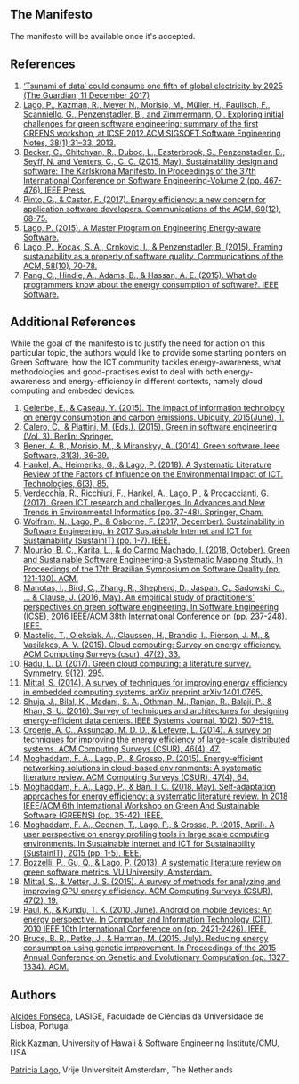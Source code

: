 ## The Manifesto

The manifesto will be available once it's accepted.

## References

1. [‘Tsunami of data’ could consume one fifth of global electricity by 2025 (The Guardian; 11 December 2017)](https://www.theguardian.com/environment/2017/dec/11/tsunami-of-data-could-consume-fifth-global-electricity-by-2025)
2. [Lago, P., Kazman, R., Meyer N., Morisio, M., Müller, H., Paulisch, F., Scanniello, G.,  Penzenstadler, B.,  and Zimmermann, O..  Exploring initial challenges for green software engineering:  summary of the first GREENS workshop, at ICSE 2012.ACM SIGSOFT Software Engineering Notes, 38(1):31–33, 2013.](http://greens.cs.vu.nl)
3. [Becker, C., Chitchyan, R., Duboc, L., Easterbrook, S., Penzenstadler, B., Seyff, N. and Venters, C., C. C. (2015, May). Sustainability design and software: The Karlskrona Manifesto. In Proceedings of the 37th International Conference on Software Engineering-Volume 2 (pp. 467-476). IEEE Press.](https://arxiv.org/abs/1410.6968)
4. [Pinto, G., & Castor, F. (2017). Energy efficiency: a new concern for application software developers. Communications of the ACM, 60(12), 68-75.](https://doi.org/10.1145/3154384)
5. [Lago, P. (2015). A Master Program on Engineering Energy-aware Software.](http://dare.ubvu.vu.nl/bitstream/handle/1871/52437/A?sequence=1)
6. [Lago, P., Koçak, S. A., Crnkovic, I., & Penzenstadler, B. (2015). Framing sustainability as a property of software quality. Communications of the ACM, 58(10), 70-78.](https://research.vu.nl/en/publications/framing-sustainability-as-a-property-of-software-quality)
7. [Pang, C., Hindle, A., Adams, B., & Hassan, A. E. (2015). What do programmers know about the energy consumption of software?. IEEE Software.](https://ieeexplore.ieee.org/document/7155416)

## Additional References

While the goal of the manifesto is to justify the need for action on this particular topic, the authors would like to provide some starting pointers on Green Software, how the ICT community tackles energy-awareness, what methodologies and good-practises exist to deal with both energy-awareness and energy-efficiency in different contexts, namely cloud computing and embeded devices.

1. [Gelenbe, E., & Caseau, Y. (2015). The impact of information technology on energy consumption and carbon emissions. Ubiquity, 2015(June), 1.](https://www.researchgate.net/profile/Erol_Gelenbe/publication/282517963_The_impact_of_information_technology_on_energy_consumption_and_carbon_emissions/links/566d609908aea0892c525812/The-impact-of-information-technology-on-energy-consumption-and-carbon-emissions.pdf)
2. [Calero, C., & Piattini, M. (Eds.). (2015). Green in software engineering (Vol. 3). Berlin: Springer.](https://link.springer.com/content/pdf/10.1007/978-3-319-08581-4.pdf)
3. [Bener, A. B., Morisio, M., & Miranskyy, A. (2014). Green software. Ieee Software, 31(3), 36-39.](https://ieeexplore.ieee.org/iel7/52/6802981/06802987.pdf)
3. [Hankel, A., Heimeriks, G., & Lago, P. (2018). A Systematic Literature Review of the Factors of Influence on the Environmental Impact of ICT. Technologies, 6(3), 85.](https://www.mdpi.com/2227-7080/6/3/85/pdf)
3. [Verdecchia, R., Ricchiuti, F., Hankel, A., Lago, P., & Procaccianti, G. (2017). Green ICT research and challenges. In Advances and New Trends in Environmental Informatics (pp. 37-48). Springer, Cham.](https://www.researchgate.net/profile/Roberto_Verdecchia/publication/307586636_Green_ICT_Research_and_Challenges/links/5a704a22aca272e425eb9a11/Green-ICT-Research-and-Challenges.pdf)
3. [Wolfram, N., Lago, P., & Osborne, F. (2017, December). Sustainability in Software Engineering. In 2017 Sustainable Internet and ICT for Sustainability (SustainIT) (pp. 1-7). IEEE.](http://oro.open.ac.uk/52888/1/43809561.pdf)
3. [Mourão, B. C., Karita, L., & do Carmo Machado, I. (2018, October). Green and Sustainable Software Engineering-a Systematic Mapping Study. In Proceedings of the 17th Brazilian Symposium on Software Quality (pp. 121-130). ACM.](https://dl.acm.org/citation.cfm?id=3275258)
4. [Manotas, I., Bird, C., Zhang, R., Shepherd, D., Jaspan, C., Sadowski, C., ... & Clause, J. (2016, May). An empirical study of practitioners' perspectives on green software engineering. In Software Engineering (ICSE), 2016 IEEE/ACM 38th International Conference on (pp. 237-248). IEEE.](https://ieeexplore.ieee.org/abstract/document/7886907/)
5. [Mastelic, T., Oleksiak, A., Claussen, H., Brandic, I., Pierson, J. M., & Vasilakos, A. V. (2015). Cloud computing: Survey on energy efficiency. ACM Computing Surveys (csur), 47(2), 33.](https://hal.archives-ouvertes.fr/hal-01153714/file/mastelic_13283.pdf)
5. [Radu, L. D. (2017). Green cloud computing: a literature survey. Symmetry, 9(12), 295.](https://www.mdpi.com/2073-8994/9/12/295/pdf)
6. [Mittal, S. (2014). A survey of techniques for improving energy efficiency in embedded computing systems. arXiv preprint arXiv:1401.0765.](https://arxiv.org/pdf/1401.0765.pdf)
7. [Shuja, J., Bilal, K., Madani, S. A., Othman, M., Ranjan, R., Balaji, P., & Khan, S. U. (2016). Survey of techniques and architectures for designing energy-efficient data centers. IEEE Systems Journal, 10(2), 507-519.](https://www.mcs.anl.gov/~balaji/pubs/2016/systems/systems16.energy_efficient_datacenters.pdf)
8. [Orgerie, A. C., Assuncao, M. D. D., & Lefevre, L. (2014). A survey on techniques for improving the energy efficiency of large-scale distributed systems. ACM Computing Surveys (CSUR), 46(4), 47.](https://dl.acm.org/citation.cfm?id=2532637)
8. [Moghaddam, F. A., Lago, P., & Grosso, P. (2015). Energy-efficient networking solutions in cloud-based environments: A systematic literature review. ACM Computing Surveys (CSUR), 47(4), 64.](http://dare.ubvu.vu.nl/bitstream/handle/1871/54033/a64-moghaddam-2.pdf?sequence=1)
9. [Moghaddam, F. A., Lago, P., & Ban, I. C. (2018, May). Self-adaptation approaches for energy efficiency: a systematic literature review. In 2018 IEEE/ACM 6th International Workshop on Green And Sustainable Software (GREENS) (pp. 35-42). IEEE.](https://research.vu.nl/en/publications/self-adaptation-approaches-for-energy-efficiency-a-systematic-lit)
10. [Moghaddam, F. A., Geenen, T., Lago, P., & Grosso, P. (2015, April). A user perspective on energy profiling tools in large scale computing environments. In Sustainable Internet and ICT for Sustainability (SustainIT), 2015 (pp. 1-5). IEEE.](http://dare.ubvu.vu.nl/bitstream/handle/1871/54021/MoghaddamGLG15.pdf?sequence=1)
10. [Bozzelli, P., Gu, Q., & Lago, P. (2013). A systematic literature review on green software metrics. VU University, Amsterdam.](https://core.ac.uk/download/pdf/43408497.pdf)
11. [Mittal, S., & Vetter, J. S. (2015). A survey of methods for analyzing and improving GPU energy efficiency. ACM Computing Surveys (CSUR), 47(2), 19.](http://citeseerx.ist.psu.edu/viewdoc/download?doi=10.1.1.753.1599&rep=rep1&type=pdf)
12. [Paul, K., & Kundu, T. K. (2010, June). Android on mobile devices: An energy perspective. In Computer and Information Technology (CIT), 2010 IEEE 10th International Conference on (pp. 2421-2426). IEEE.](https://www-bcf.usc.edu/~halfond/papers/hao13icse.pdf)
13. [Bruce, B. R., Petke, J., & Harman, M. (2015, July). Reducing energy consumption using genetic improvement. In Proceedings of the 2015 Annual Conference on Genetic and Evolutionary Computation (pp. 1327-1334). ACM.](https://doi.org/10.1145/2739480.2754752)

## Authors

[Alcides Fonseca](http://alcidesfonseca.com), LASIGE, Faculdade de Ciências da Universidade de Lisboa, Portugal

[Rick Kazman](http://shidler.hawaii.edu/directory/rick-kazman/itm), University of Hawaii & Software Engineering Institute/CMU, USA

[Patricia Lago](https://www.cs.vu.nl/~patricia/), Vrije Universiteit Amsterdam, The Netherlands
